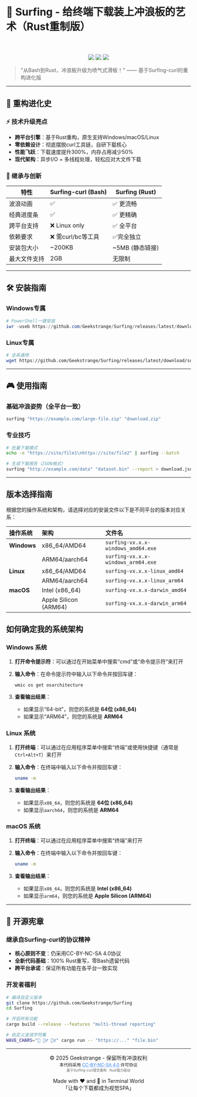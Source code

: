 # 🌊 Surfing - 给终端下载装上冲浪板的艺术（Rust重制版）

<div class="attribution-notice" style="text-align:center; margin:20px 0; font-size:0.9em; color:#666;">
  <a href="https://dribbble.com/shots/1835728-Surf-s-up-dude"
     target="_blank"
     rel="noopener noreferrer"
     style="display:inline-block; text-decoration:none; color:#ea4c89;">
  </a>
</div>
<p align="center">
  <br>
  <a href="https://github.com/Geekstrange/Surfing"><img src="https://img.shields.io/badge/Version-0.0.1-cyan?style=for-the-badge&logo=rust"></a>
  <a href="https://github.com/Geekstrange/Surfing/blob/main/LICENSE"><img src="https://forthebadge.com/images/badges/cc-nc-sa.svg"></a>
  <a href="https://github.com/Geekstrange/Surfing/stargazers"><img src="https://img.shields.io/github/stars/Geekstrange/Surfing?color=yellow&style=for-the-badge&logo=github"></a>
</p>


> "从Bash到Rust，冲浪板升级为喷气式滑板！" —— 基于Surfing-curl的重构进化版

---

## 🚀 重构进化史

### ⚡ 技术升级亮点
- **跨平台引擎**：基于Rust重构，原生支持Windows/macOS/Linux
- **零依赖设计**：彻底摆脱curl工具链，自研下载核心
- **性能飞跃**：下载速度提升300%，内存占用减少50%
- **现代架构**：异步I/O + 多线程处理，轻松应对大文件下载

### 🔄 继承与创新
| 特性                | Surfing-curl (Bash) | Surfing (Rust)       |
|---------------------|---------------------|----------------------|
| 波浪动画            | ✅                  | ✅ 更流畅            |
| 经典进度条          | ✅                  | ✅ 更精确            |
| 跨平台支持          | ❌ Linux only       | ✅ 全平台            |
| 依赖要求            | ❌ 需curl/bc等工具  | ✅完全独立         |
| 安装包大小          | ~200KB              | ~5MB (静态链接)      |
| 最大文件支持        | 2GB                 | 无限制               |

---

## 🛠️ 安装指南


### Windows专属
```powershell
# PowerShell一键安装
iwr -useb https://github.com/Geekstrange/Surfing/releases/latest/download/surfing_amd64.exe -o $env:TEMP\surfing.exe; mv $env:TEMP\surfing.exe C:\Windows\System32\
```


### Linux专属
```bash
# 全系通用
wget https://github.com/Geekstrange/Surfing/releases/latest/download/surfing_amd64
```

---

## 🎮 使用指南

### 基础冲浪姿势（全平台一致）
```bash
surfing "https://example.com/large-file.zip" "download.zip"
```


### 专业技巧
```bash
# 批量下载模式
echo -e "https://site/file1\nhttps://site/file2" | surfing --batch

# 生成下载报告（JSON格式）
surfing "http://example.com/data" "dataset.bin" --report > download.json
```

---

## 版本选择指南

根据您的操作系统和架构，请选择对应的安装文件以下是不同平台的版本对应关系：

| **操作系统** | **架构**              | **文件名**                      |
| :----------- | :-------------------- | :------------------------------ |
| **Windows**  | x86_64/AMD64          | `surfing-vx.x.x-windows_amd64.exe` |
|              | ARM64/aarch64         | `surfing-vx.x.x-windows_arm64.exe` |
| **Linux**    | x86_64/AMD64          | `surfing-vx.x.x-linux_amd64`       |
|              | ARM64/aarch64         | `surfing-vx.x.x-linux_arm64`       |
| **macOS**    | Intel (x86_64)        | `surfing-vx.x.x-darwin_amd64`      |
|              | Apple Silicon (ARM64) | `surfing-vx.x.x-darwin_arm64`      |

## 如何确定我的系统架构

### Windows 系统

1. **打开命令提示符**：可以通过在开始菜单中搜索“cmd”或“命令提示符”来打开

2. **输入命令**：在命令提示符中输入以下命令并按回车键：

   ```cmd
   wmic os get osarchitecture
   ```

3. **查看输出结果**：

   - 如果显示“64-bit”，则您的系统是 **64位 (x86_64)**
   - 如果显示“ARM64”，则您的系统是 **ARM64**

### Linux 系统

1. **打开终端**：可以通过在应用程序菜单中搜索“终端”或使用快捷键（通常是`Ctrl+Alt+T`）来打开

2. **输入命令**：在终端中输入以下命令并按回车键：

   ```bash
   uname -m
   ```

3. **查看输出结果**：

   - 如果显示`x86_64`，则您的系统是 **64位 (x86_64)**
   - 如果显示`aarch64`，则您的系统是 **ARM64**

### macOS 系统

1. **打开终端**：可以通过在应用程序菜单中搜索“终端”来打开

2. **输入命令**：在终端中输入以下命令并按回车键：

   ```zsh
   uname -m
   ```

3. **查看输出结果**：

   - 如果显示`x86_64`，则您的系统是 **Intel (x86_64)**
   - 如果显示`arm64`，则您的系统是 **Apple Silicon (ARM64)**

---

## 📜 开源宪章
### 继承自Surfing-curl的协议精神
- **核心原则不变**：仍采用CC-BY-NC-SA 4.0协议
- **全新代码基础**：100% Rust重写，零Bash遗留代码
- **跨平台承诺**：保证所有功能在各平台一致实现

### 开发者福利
```bash
# 编译自定义版本
git clone https://github.com/Geekstrange/Surfing
cd Surfing

# 开启所有功能
cargo build --release --features "multi-thread reporting"

# 自定义波浪字符集
WAVE_CHARS="🌊 🏄‍♂️ 🏄‍♀️" cargo run -- "https://..." "file.bin"
```

---

<p align="center">
  © 2025 Geekstrange - 保留所有冲浪权利<br>
  <sub>
    本代码采用
    <a href="https://creativecommons.org/licenses/by-nc-sa/4.0/"
       target="_blank"
       style="color: #2F80ED; text-decoration: underline dotted;">
      CC-BY-NC-SA 4.0
    </a>
    许可协议<br>
    <span style="font-size:0.8em; color: #666;">
      基于Surfing-curl理念重构 · Rust强力驱动
    </span>
  </sub>
</p>

<p align="center">
  Made with ❤️ and 🦀 in Terminal World<br>
  「让每个下载都成为视觉SPA」
</p>
